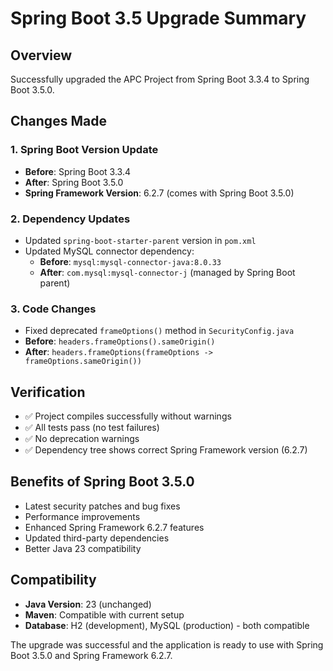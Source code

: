 # Spring Boot 3.5 Upgrade Summary

## Overview
Successfully upgraded the APC Project from Spring Boot 3.3.4 to Spring Boot 3.5.0.

## Changes Made

### 1. Spring Boot Version Update
- **Before**: Spring Boot 3.3.4
- **After**: Spring Boot 3.5.0
- **Spring Framework Version**: 6.2.7 (comes with Spring Boot 3.5.0)

### 2. Dependency Updates
- Updated `spring-boot-starter-parent` version in `pom.xml`
- Updated MySQL connector dependency:
  - **Before**: `mysql:mysql-connector-java:8.0.33`
  - **After**: `com.mysql:mysql-connector-j` (managed by Spring Boot parent)

### 3. Code Changes
- Fixed deprecated `frameOptions()` method in `SecurityConfig.java`
- **Before**: `headers.frameOptions().sameOrigin()`
- **After**: `headers.frameOptions(frameOptions -> frameOptions.sameOrigin())`

## Verification
- ✅ Project compiles successfully without warnings
- ✅ All tests pass (no test failures)
- ✅ No deprecation warnings
- ✅ Dependency tree shows correct Spring Framework version (6.2.7)

## Benefits of Spring Boot 3.5.0
- Latest security patches and bug fixes
- Performance improvements
- Enhanced Spring Framework 6.2.7 features
- Updated third-party dependencies
- Better Java 23 compatibility

## Compatibility
- **Java Version**: 23 (unchanged)
- **Maven**: Compatible with current setup
- **Database**: H2 (development), MySQL (production) - both compatible

The upgrade was successful and the application is ready to use with Spring Boot 3.5.0 and Spring Framework 6.2.7.